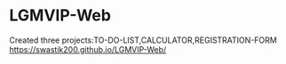# LGMVIP-Web
Created three projects:TO-DO-LIST,CALCULATOR,REGISTRATION-FORM
 https://swastik200.github.io/LGMVIP-Web/
